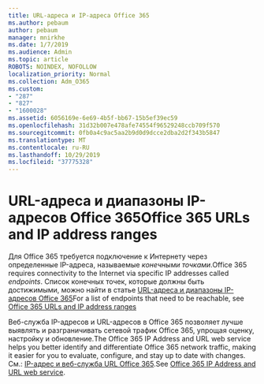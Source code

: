 ```yaml
---
title: URL-адреса и IP-адреса Office 365
ms.author: pebaum
author: pebaum
manager: mnirkhe
ms.date: 1/7/2019
ms.audience: Admin
ms.topic: article
ROBOTS: NOINDEX, NOFOLLOW
localization_priority: Normal
ms.collection: Adm_O365
ms.custom:
- "287"
- "827"
- "1600028"
ms.assetid: 6056169e-6e69-4b5f-bb67-15b5ef39ec59
ms.openlocfilehash: 31d32b007e478afe74554f96529248ccb709f570
ms.sourcegitcommit: 0fb0a4c9ac5aa2b9d0d9dcce2dba2d2f343b5847
ms.translationtype: MT
ms.contentlocale: ru-RU
ms.lasthandoff: 10/29/2019
ms.locfileid: "37775328"
---
```

# <a name="office-365-urls-and-ip-address-ranges"></a><span data-ttu-id="4ac5c-102">URL-адреса и диапазоны IP-адресов Office 365</span><span class="sxs-lookup"><span data-stu-id="4ac5c-102">Office 365 URLs and IP address ranges</span></span>

<span data-ttu-id="4ac5c-103">Для Office 365 требуется подключение к Интернету через определенные IP-адреса, называемые *конечными точками*.</span><span class="sxs-lookup"><span data-stu-id="4ac5c-103">Office 365 requires connectivity to the Internet via specific IP addresses called *endpoints*.</span></span>
<span data-ttu-id="4ac5c-104">Список конечных точек, которые должны быть достижимыми, можно найти в статье [URL-адреса и диапазоны IP-адресов Office 365](https://docs.microsoft.com/office365/enterprise/urls-and-ip-address-ranges)</span><span class="sxs-lookup"><span data-stu-id="4ac5c-104">For a list of endpoints that need to be reachable, see [Office 365 URLs and IP address ranges](https://docs.microsoft.com/office365/enterprise/urls-and-ip-address-ranges)</span></span> 

<span data-ttu-id="4ac5c-105">Веб-служба IP-адресов и URL-адресов в Office 365 позволяет лучше выявлять и разграничивать сетевой трафик Office 365, упрощая оценку, настройку и обновление.</span><span class="sxs-lookup"><span data-stu-id="4ac5c-105">The Office 365 IP Address and URL web service helps you better identify and differentiate Office 365 network traffic, making it easier for you to evaluate, configure, and stay up to date with changes.</span></span> <span data-ttu-id="4ac5c-106">См.: [IP-адрес и веб-служба URL Office 365](https://docs.microsoft.com/office365/enterprise/office-365-ip-web-service).</span><span class="sxs-lookup"><span data-stu-id="4ac5c-106">See [Office 365 IP Address and URL web service](https://docs.microsoft.com/office365/enterprise/office-365-ip-web-service).</span></span>